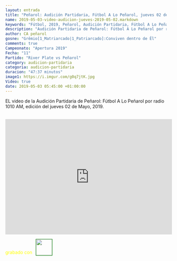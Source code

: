 ```yaml
---
layout: entrada
title: "Peñarol: Audición Partidaria, Fútbol A Lo Peñarol, jueves 02 de mayo, 2019-05-02"
name: 2019-05-03-video-audicion-jueves-2019-05-02.markdown
keywords: "Fútbol, 2019, Peñarol, Audición Partidaria, Fútbol A Lo Peñarol, Video"
description: "Audición Partidaria de Peñarol: Fútbol A Lo Peñarol por radio 1010 AM, edición del jueves 02 de Mayo 2019"
author: CA peñarol
gosne: "Grêmio[1_Matriarcado|1_Patriarcado]:Conviven dentro de Êl"
comments: true
Campeonato: "Apertura 2019"
Fecha: "11"
Partido: "River Plate vs Peñarol"
category: audicion-partidaria
categoria: audicion-partidaria
duracion: "47:37 minutos"
image1: https://i.imgur.com/g0q7jtK.jpg
Video: true
date: 2019-05-03 05:45:00 +01:00:00
---
```

<!---
Campeonato: <span>{{ page.Campeonato }}</span><br>
Fecha: <span>{{ page.Fecha }}</span><br>
Encuentro: <span>{{ page.Partido }}</span><br>-->

EL video de la Audición Partidaria de Peñarol: Fútbol A Lo Peñarol por radio 1010 AM, edición del jueves 02 de Mayo, 2019.

<br>

<iframe width="521" height="360" src="https://www.youtube.com/embed/qEgHBnkax0k" frameborder="0" allow="accelerometer; autoplay; encrypted-media; gyroscope; picture-in-picture" allowfullscreen></iframe>

<span style="color:yellow;">grabado con</span> <a href="http://ffmpeg.org"><img src="{{ site.url }}/images/ffmpeg.png" width="50px" style="border:1px solid green;vertical-align: sub;margin-left:7px;"></a>
